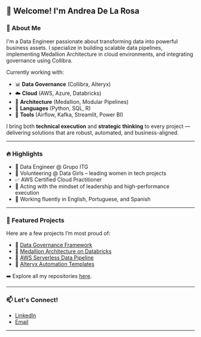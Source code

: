 ## 👋 Welcome! I'm Andrea De La Rosa

### 🚀 About Me
I'm a Data Engineer passionate about transforming data into powerful business assets. I specialize in building scalable data pipelines, implementing Medallion Architecture in cloud environments, and integrating governance using Collibra.

Currently working with:
- 📊 **Data Governance** (Collibra, Alteryx)
- ☁️ **Cloud** (AWS, Azure, Databricks)
- 🧱 **Architecture** (Medallion, Modular Pipelines)
- 🧠 **Languages** (Python, SQL, R)
- 🧰 **Tools** (Airflow, Kafka, Streamlit, Power BI)

I bring both **technical execution** and **strategic thinking** to every project — delivering solutions that are robust, automated, and business-aligned.

---

### 🔥 Highlights

- 🏢 Data Engineer @ Grupo ITG
- 🤝 Volunteering @ Data Girls – leading women in tech projects
- ✅ AWS Certified Cloud Practitioner
- 🧠 Acting with the mindset of leadership and high-performance execution
- 💬 Working fluently in English, Portuguese, and Spanish

---

### 📂 Featured Projects

Here are a few projects I’m most proud of:

- 🔗 [Data Governance Framework](https://github.com/your-user/data-governance-framework)  
- 🔗 [Medallion Architecture on Databricks](https://github.com/your-user/medallion-architecture-databricks)  
- 🔗 [AWS Serverless Data Pipeline](https://github.com/your-user/aws-data-pipeline)  
- 🔗 [Alteryx Automation Templates](https://github.com/your-user/alteryx-automation-project)  

➡️ Explore all my repositories [here](https://github.com/your-user?tab=repositories).

---

### 📫 Let's Connect!

- [LinkedIn](https://www.linkedin.com/in/andreadlr0/)
- [Email](andre110567edelarosa@gmail.com)

---
